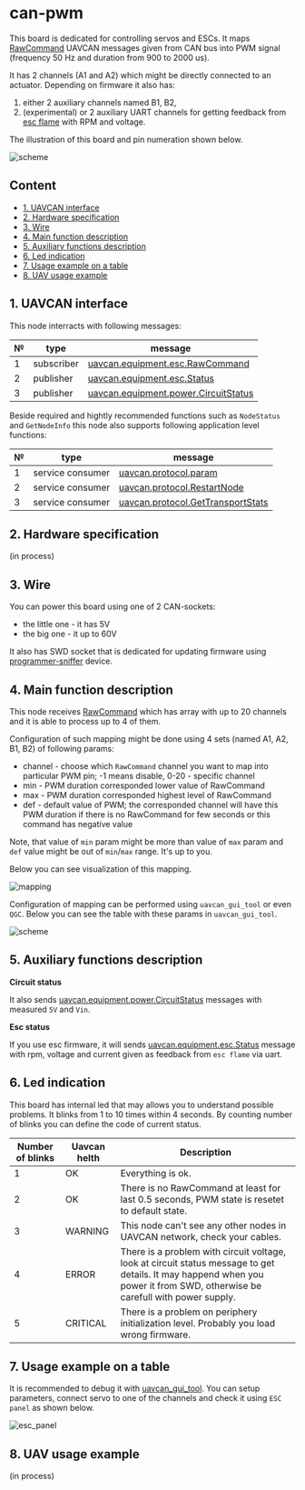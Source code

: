 # can-pwm

This board is dedicated for controlling servos and ESCs. It maps [RawCommand](https://legacy.uavcan.org/Specification/7._List_of_standard_data_types/#rawcommand) UAVCAN messages given from CAN bus into PWM signal (frequency 50 Hz and duration from 900 to 2000 us).

It has 2 channels (A1 and A2) which might be directly connected to an actuator. Depending on firmware it also has:
1. either 2 auxiliary channels named B1, B2,
2. (experimental) or 2 auxiliary UART channels for getting feedback from [esc flame](https://store.tmotor.com/category.php?id=20)  with RPM and voltage.

The illustration of this board and pin numeration shown below.

![scheme](can_pwm.png?raw=true "scheme")

## Content
  - [1. UAVCAN interface](#1-uavcan-interface)
  - [2. Hardware specification](#2-hardware-specification)
  - [3. Wire](#3-wire)
  - [4. Main function description](#4-main-function-description)
  - [5. Auxiliary functions description](#5-auxiliary-function-description)
  - [6. Led indication](#6-led-indication)
  - [7. Usage example on a table](#7-usage-example-on-a-table)
  - [8. UAV usage example](#8-uav-usage-example)

## 1. UAVCAN interface

This node interracts with following messages:

| № | type      | message  |
| - | --------- | -------- |
| 1 | subscriber | [uavcan.equipment.esc.RawCommand](https://legacy.uavcan.org/Specification/7._List_of_standard_data_types/#rawcommand) |
| 2 | publisher   | [uavcan.equipment.esc.Status](https://legacy.uavcan.org/Specification/7._List_of_standard_data_types/#status-2) |
| 3 | publisher   | [uavcan.equipment.power.CircuitStatus](https://legacy.uavcan.org/Specification/7._List_of_standard_data_types/#circuitstatus) |

Beside required and hightly recommended functions such as `NodeStatus` and `GetNodeInfo` this node also supports following application level functions:

| № | type      | message  |
| - | --------- | -------- |
| 1 | service consumer | [uavcan.protocol.param](https://legacy.uavcan.org/Specification/7._List_of_standard_data_types/#uavcanprotocolparam) |
| 2 | service consumer   | [uavcan.protocol.RestartNode](https://legacy.uavcan.org/Specification/7._List_of_standard_data_types/#restartnode) |
| 3 | service consumer   | [uavcan.protocol.GetTransportStats](https://legacy.uavcan.org/Specification/7._List_of_standard_data_types/#gettransportstats) |

## 2. Hardware specification

(in process)

## 3. Wire

You can power this board using one of 2 CAN-sockets:

- the little one - it has 5V
- the big one - it up to 60V

It also has SWD socket that is dedicated for updating firmware using [programmer-sniffer](doc/programmer_sniffer/README.md) device.

## 4. Main function description

This node receives [RawCommand](https://legacy.uavcan.org/Specification/7._List_of_standard_data_types/#rawcommand) which has array with up to 20 channels and it is able to process up to 4 of them.

Configuration of such mapping might be done using 4 sets (named A1, A2, B1, B2) of following params:
- channel - choose which `RawCommand` channel you want to map into particular PWM pin; -1 means disable, 0-20 - specific channel
- min - PWM duration corresponded lower value of RawCommand
- max - PWM duration corresponded highest level of RawCommand
- def - default value of PWM; the corresponded channel will have this PWM duration if there is no RawCommand for few seconds or this command has negative value 

Note, that value of `min` param might be more than value of `max` param and `def` value might be out of `min`/`max` range. It's up to you.

Below you can see visualization of this mapping.

![mapping](can_pwm_mapping.png?raw=true "mapping")

Configuration of mapping can be performed using `uavcan_gui_tool` or even `QGC`. Below you can see the table with these params in `uavcan_gui_tool`.

![scheme](can_pwm_params.png?raw=true "scheme")

## 5. Auxiliary functions description

**Circuit status**

It also sends [uavcan.equipment.power.CircuitStatus](https://legacy.uavcan.org/Specification/7._List_of_standard_data_types/#circuitstatus) messages with measured `5V` and `Vin`.

**Esc status**

If you use esc firmware, it will sends [uavcan.equipment.esc.Status](https://legacy.uavcan.org/Specification/7._List_of_standard_data_types/#status-2) message with rpm, voltage and current given as feedback from `esc flame` via uart.

## 6. Led indication

This board has internal led that may allows you to understand possible problems. It blinks from 1 to 10 times within 4 seconds. By counting number of blinks you can define the code of current status.

| Number of blinks | Uavcan helth   | Description                     |
| ---------------- | -------------- | ------------------------------- |
| 1                | OK             | Everything is ok.                |
| 2                | OK             | There is no RawCommand at least for last 0.5 seconds, PWM state is resetet to default state. |
| 3                | WARNING        | This node can't see any other nodes in UAVCAN network, check your cables. |
| 4                | ERROR          | There is a problem with circuit voltage, look at circuit status message to get details. It may happend when you power it from SWD, otherwise be carefull with power supply. |
| 5                | CRITICAL       | There is a problem on periphery initialization level. Probably you load wrong firmware. |

## 7. Usage example on a table

It is recommended to debug it with [uavcan_gui_tool](https://github.com/UAVCAN/gui_tool). You can setup parameters, connect servo to one of the channels and check it using `ESC panel` as shown below.

![esc_panel](esc_panel.png?raw=true "esc_panel")

## 8. UAV usage example

(in process)
